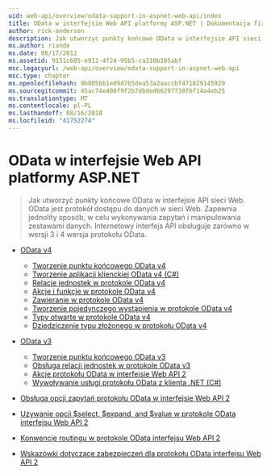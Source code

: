 ```yaml
---
uid: web-api/overview/odata-support-in-aspnet-web-api/index
title: OData w interfejsie Web API platformy ASP.NET | Dokumentacja firmy Microsoft
author: rick-anderson
description: Jak utworzyć punkty końcowe OData w interfejsie API sieci Web. OData jest protokół dostępu do danych w sieci Web. Zapewnia jednolity sposób, w celu wykonywania zapytań i manipulowania zestawami danych. Internetowy interfejs API s...
ms.author: riande
ms.date: 08/17/2012
ms.assetid: 9151c605-e911-4f24-95b5-ca310b105abf
msc.legacyurl: /web-api/overview/odata-support-in-aspnet-web-api
msc.type: chapter
ms.openlocfilehash: 9b805bb1ed9d7b5dea53a2aaccbf471829145920
ms.sourcegitcommit: 45ac74e400f9f2b7dbded66297730f6f14a4eb25
ms.translationtype: MT
ms.contentlocale: pl-PL
ms.lasthandoff: 08/16/2018
ms.locfileid: "41752274"
---
```

<a name="odata-in-aspnet-web-api"></a>OData w interfejsie Web API platformy ASP.NET
====================
> Jak utworzyć punkty końcowe OData w interfejsie API sieci Web. OData jest protokół dostępu do danych w sieci Web. Zapewnia jednolity sposób, w celu wykonywania zapytań i manipulowania zestawami danych. Internetowy interfejs API obsługuje zarówno w wersji 3 i 4 wersja protokołu OData.


- [OData v4](odata-v4/index.md)

    - [Tworzenie punktu końcowego OData v4](odata-v4/create-an-odata-v4-endpoint.md)
    - [Tworzenie aplikacji klienckiej OData v4 (C#)](odata-v4/create-an-odata-v4-client-app.md)
    - [Relacje jednostek w protokole OData v4](odata-v4/entity-relations-in-odata-v4.md)
    - [Akcje i funkcje w protokole OData v4](odata-v4/odata-actions-and-functions.md)
    - [Zawieranie w protokole OData v4](odata-v4/odata-containment-in-web-api-22.md)
    - [Tworzenie pojedynczego wystąpienia w protokole OData v4](odata-v4/using-a-singleton-in-an-odata-endpoint-in-web-api-22.md)
    - [Typy otwarte w protokole OData v4](odata-v4/use-open-types-in-odata-v4.md)
    - [Dziedziczenie typu złożonego w protokołu OData v4](odata-v4/complex-type-inheritance-in-odata-v4.md)
- [OData v3](odata-v3/index.md)

    - [Tworzenie punktu końcowego OData v3](odata-v3/creating-an-odata-endpoint.md)
    - [Obsługa relacji jednostek w protokole OData v3](odata-v3/working-with-entity-relations.md)
    - [Akcje protokołu OData w interfejsie Web API 2](odata-v3/odata-actions.md)
    - [Wywoływanie usługi protokołu OData z klienta .NET (C#)](odata-v3/calling-an-odata-service-from-a-net-client.md)
- [Obsługa opcji zapytań protokołu OData w interfejsie Web API 2](supporting-odata-query-options.md)
- [Używanie opcji $select, $expand, and $value w protokole OData interfejsu Web API 2](using-select-expand-and-value.md)
- [Konwencje routingu w protokole OData interfejsu Web API 2](odata-routing-conventions.md)
- [Wskazówki dotyczące zabezpieczeń dla protokołu OData interfejsu Web API 2](odata-security-guidance.md)

